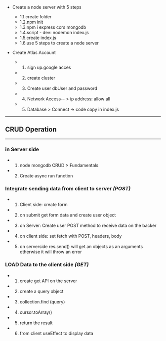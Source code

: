 * Create a node server with 5 steps
  * 1.1.create folder
  * 1.2.npm init
  * 1.3.npm i express cors mongodb
  * 1.4.script - dev: nodemon index.js
  * 1.5.create index.js
  * 1.6.use 5 steps to create a node server

* Create Atlas Account
  * 1. sign up.google acces
  * 2. create cluster
  * 3. Create user dbUser and password
  * 4. Network Access-- > ip address: allow all
  * 5. Database > Connect -> code copy in index.js 
***
 ## CRUD Operation
***
### in Server side
* 1. node mongodb CRUD > Fundamentals
* 2. Create async run function

### Integrate sending data from client to server ***(POST)***

* 1. Client side: create form
* 2. on submit get form data and create user object
* 3. on Server: Create user POST method to receive data on the backer
* 4. on client side: set fetch with POST, headers, body
* 5. on serverside res.send() will get an objects as an arguments otherwise it will throw an error
### LOAD Data to the client side ***(GET)***
* 1. create get API on the server
* 2. create a query object
* 3. collection.find (query)
* 4. cursor.toArray()
* 5. return the result
* 6. from client useEffect to display data 
